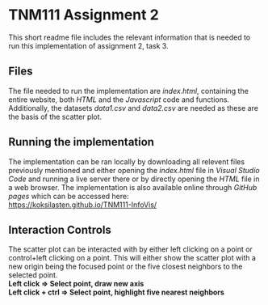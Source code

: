 # TNM111 Assignment 2
This short readme file includes the relevant information that is needed to run this implementation of assignment 2, task 3.

## Files
The file needed to run the implementation are _index.html_, containing the entire website, both _HTML_ and the _Javascript_ code and functions. Additionally, the datasets _data1.csv_ and _data2.csv_ are needed as these are the basis of the scatter plot.

## Running the implementation
The implementation can be ran locally by downloading all relevent files previously mentioned and either opening the _index.html_ file in _Visual Studio Code_ and running a live server there or by directly opening the _HTML_ file in a web browser. The implementation is also available online through _GitHub pages_ which can be accessed here:\
https://koksilasten.github.io/TNM111-InfoVis/

## Interaction Controls
The scatter plot can be interacted with by either left clicking on a point or control+left clicking on a point. This will either show the scatter plot with a new origin being the focused point or the five closest neighbors to the selected point.\
**Left click => Select point, draw new axis**\
**Left click + ctrl => Select point, highlight five nearest neighbors**
